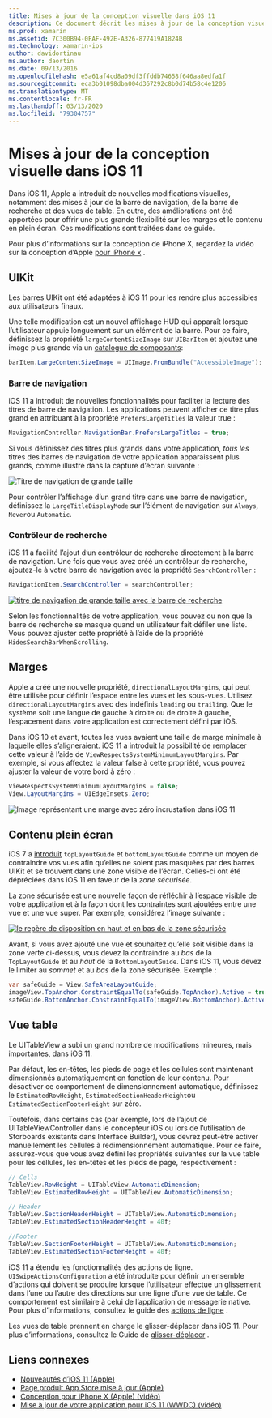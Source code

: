 ```yaml
---
title: Mises à jour de la conception visuelle dans iOS 11
description: Ce document décrit les mises à jour de la conception visuelle introduites dans iOS 11. Il traite des modifications apportées aux barres de navigation, aux contrôleurs de recherche, aux marges, au contenu plein écran et aux vues de table.
ms.prod: xamarin
ms.assetid: 7C300B94-0FAF-492E-A326-877419A1824B
ms.technology: xamarin-ios
author: davidortinau
ms.author: daortin
ms.date: 09/13/2016
ms.openlocfilehash: e5a61af4cd8a09df3ffddb74658f646aa8edfa1f
ms.sourcegitcommit: eca3b01098dba004d367292c8b0d74b58c4e1206
ms.translationtype: MT
ms.contentlocale: fr-FR
ms.lasthandoff: 03/13/2020
ms.locfileid: "79304757"
---
```

# <a name="visual-design-updates-in-ios-11"></a>Mises à jour de la conception visuelle dans iOS 11

Dans iOS 11, Apple a introduit de nouvelles modifications visuelles, notamment des mises à jour de la barre de navigation, de la barre de recherche et des vues de table. En outre, des améliorations ont été apportées pour offrir une plus grande flexibilité sur les marges et le contenu en plein écran. Ces modifications sont traitées dans ce guide. 

Pour plus d’informations sur la conception de iPhone X, regardez la vidéo sur la conception d’Apple [pour iPhone x](https://developer.apple.com/videos/play/fall2017/801/) .

## <a name="uikit"></a>UIKit

Les barres UIKit ont été adaptées à iOS 11 pour les rendre plus accessibles aux utilisateurs finaux.

Une telle modification est un nouvel affichage HUD qui apparaît lorsque l’utilisateur appuie longuement sur un élément de la barre. Pour ce faire, définissez la propriété `largeContentSizeImage` sur `UIBarItem` et ajoutez une image plus grande via un [catalogue de composants](~/ios/app-fundamentals/images-icons/displaying-an-image.md):

```csharp
barItem.LargeContentSizeImage = UIImage.FromBundle("AccessibleImage");
```

### <a name="navigation-bar"></a>Barre de navigation
iOS 11 a introduit de nouvelles fonctionnalités pour faciliter la lecture des titres de barre de navigation. Les applications peuvent afficher ce titre plus grand en attribuant à la propriété `PrefersLargeTitles` la valeur true :

```csharp
NavigationController.NavigationBar.PrefersLargeTitles = true;
```

Si vous définissez des titres plus grands dans votre application, _tous les_ titres des barres de navigation de votre application apparaissent plus grands, comme illustré dans la capture d’écran suivante :

![Titre de navigation de grande taille](visual-design-images/image7.png)

Pour contrôler l’affichage d’un grand titre dans une barre de navigation, définissez la `LargeTitleDisplayMode` sur l’élément de navigation sur `Always`, `Never`ou `Automatic`.

### <a name="search-controller"></a>Contrôleur de recherche

iOS 11 a facilité l’ajout d’un contrôleur de recherche directement à la barre de navigation. Une fois que vous avez créé un contrôleur de recherche, ajoutez-le à votre barre de navigation avec la propriété `SearchController` :

```csharp
NavigationItem.SearchController = searchController;
```

[![titre de navigation de grande taille avec la barre de recherche](visual-design-images/image8-sml.png)](visual-design-images/image8-sml.png#lightbox)

Selon les fonctionnalités de votre application, vous pouvez ou non que la barre de recherche se masque quand un utilisateur fait défiler une liste. Vous pouvez ajuster cette propriété à l’aide de la propriété `HidesSearchBarWhenScrolling`.

## <a name="margins"></a>Marges

Apple a créé une nouvelle propriété, `directionalLayoutMargins`, qui peut être utilisée pour définir l’espace entre les vues et les sous-vues. Utilisez `directionalLayoutMargins` avec des indéfinis `leading` ou `trailing`. Que le système soit une langue de gauche à droite ou de droite à gauche, l’espacement dans votre application est correctement défini par iOS.

Dans iOS 10 et avant, toutes les vues avaient une taille de marge minimale à laquelle elles s’aligneraient. iOS 11 a introduit la possibilité de remplacer cette valeur à l’aide de `ViewRespectsSystemMinimumLayoutMargins`. Par exemple, si vous affectez la valeur false à cette propriété, vous pouvez ajuster la valeur de votre bord à zéro :

```csharp
ViewRespectsSystemMinimumLayoutMargins = false;
View.LayoutMargins = UIEdgeInsets.Zero;
```

![Image représentant une marge avec zéro incrustation dans iOS 11](visual-design-images/image9.png)

<a name="fullscreen" />

## <a name="full-screen-content"></a>Contenu plein écran

iOS 7 a [introduit](~/ios/platform/introduction-to-ios7/ios7-ui.md#fullscreen) `topLayoutGuide` et `bottomLayoutGuide` comme un moyen de contraindre vos vues afin qu’elles ne soient pas masquées par des barres UIKit et se trouvent dans une zone visible de l’écran. Celles-ci ont été dépréciées dans iOS 11 en faveur de la _zone sécurisée_.

La zone sécurisée est une nouvelle façon de réfléchir à l’espace visible de votre application et à la façon dont les contraintes sont ajoutées entre une vue et une vue super. Par exemple, considérez l’image suivante :

[![le repère de disposition en haut et en bas de la zone sécurisée](visual-design-images/image10-sml.png)](visual-design-images/image10.png#lightbox)

Avant, si vous avez ajouté une vue et souhaitez qu’elle soit visible dans la zone verte ci-dessus, vous devez la contraindre au _bas_ de la `TopLayoutGuide` et au _haut_ de la `BottomLayoutGuide`. Dans iOS 11, vous devez le limiter au _sommet_ et au _bas_ de la zone sécurisée. Exemple :

```csharp
var safeGuide = View.SafeAreaLayoutGuide;
imageView.TopAnchor.ConstraintEqualTo(safeGuide.TopAnchor).Active = true;
safeGuide.BottomAnchor.ConstraintEqualTo(imageView.BottomAnchor).Active = true;
```

## <a name="table-view"></a>Vue table

Le UITableView a subi un grand nombre de modifications mineures, mais importantes, dans iOS 11.

Par défaut, les en-têtes, les pieds de page et les cellules sont maintenant dimensionnés automatiquement en fonction de leur contenu. Pour désactiver ce comportement de dimensionnement automatique, définissez le `EstimatedRowHeight`, `EstimatedSectionHeaderHeight`ou `EstimatedSectionFooterHeight` sur zéro.

Toutefois, dans certains cas (par exemple, lors de l’ajout de UITableViewController dans le concepteur iOS ou lors de l’utilisation de Storboards existants dans Interface Builder), vous devrez peut-être activer manuellement les cellules à redimensionnement automatique. Pour ce faire, assurez-vous que vous avez défini les propriétés suivantes sur la vue table pour les cellules, les en-têtes et les pieds de page, respectivement :

```csharp
// Cells
TableView.RowHeight = UITableView.AutomaticDimension;
TableView.EstimatedRowHeight = UITableView.AutomaticDimension;

// Header
TableView.SectionHeaderHeight = UITableView.AutomaticDimension;
TableView.EstimatedSectionHeaderHeight = 40f;

//Footer
TableView.SectionFooterHeight = UITableView.AutomaticDimension;
TableView.EstimatedSectionFooterHeight = 40f;

```

iOS 11 a étendu les fonctionnalités des actions de ligne. `UISwipeActionsConfiguration` a été introduite pour définir un ensemble d’actions qui doivent se produire lorsque l’utilisateur effectue un glissement dans l’une ou l’autre des directions sur une ligne d’une vue de table. Ce comportement est similaire à celui de l’application de messagerie native. Pour plus d’informations, consultez le guide des [actions de ligne](~/ios/user-interface/controls/tables/row-action.md) .

Les vues de table prennent en charge le glisser-déplacer dans iOS 11. Pour plus d’informations, consultez le Guide de [glisser-déplacer](~/ios/platform/introduction-to-ios11/drag-and-drop.md#uitableview) .

## <a name="related-links"></a>Liens connexes

- [Nouveautés d’iOS 11 (Apple)](https://developer.apple.com/ios/)
- [Page produit App Store mise à jour (Apple)](https://developer.apple.com/app-store/product-page/)
- [Conception pour iPhone X (Apple) (vidéo)](https://developer.apple.com/videos/play/fall2017/801/)
- [Mise à jour de votre application pour iOS 11 (WWDC) (vidéo)](https://developer.apple.com/videos/play/wwdc2017/204/)
